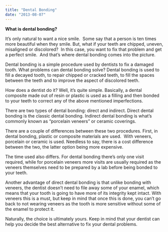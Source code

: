 ```yaml
---
title: "Dental Bonding"
date: "2013-08-07"
---
```


**What is dental bonding?**

It’s only natural to want a nice smile.  Some say that a person is ten times more beautiful when they smile. But, what if your teeth are chipped, uneven, misaligned or discolored?  In this case, you want to fix that problem and get a perfect smile.  And that’s where dental bonding comes into the picture.

Dental bonding is a simple procedure used by dentists to fix a damaged tooth. What problems can dental bonding solve? Dental bonding is used to fill a decayed tooth, to repair chipped or cracked teeth, to fill the spaces between the teeth and to improve the aspect of discolored teeth.

How does a dentist do it? Well, it’s quite simple. Basically, a dental composite made out of resin or plastic is used as a filling and then bonded to your teeth to correct any of the above mentioned imperfections.

There are two types of dental bonding: direct and indirect. Direct dental bonding is the classic dental bonding. Indirect dental bonding is what’s commonly known as “porcelain veneers” or ceramic coverings.

There are a couple of differences between these two procedures. First, in dental bonding, plastic or composite materials are used.  With veneers, porcelain or ceramic is used. Needless to say, there is a cost difference between the two, the latter option being more expensive.

The time used also differs. For dental bonding there’s only one visit required, while for porcelain veneers more visits are usually required as the veneers themselves need to be prepared by a lab before being bonded to your teeth.

Another advantage of direct dental bonding is that unlike bonding with veneers, the dentist doesn’t need to file away some of your enamel, which means that your tooth is going to have more of its integrity kept intact. With veneers this is a must, but keep in mind that once this is done, you can’t go back to not wearing veneers as the tooth is more sensitive without some of the enamel to protect it.

Naturally, the choice is ultimately yours. Keep in mind that your dentist can help you decide the best alternative to fix your dental problems.
